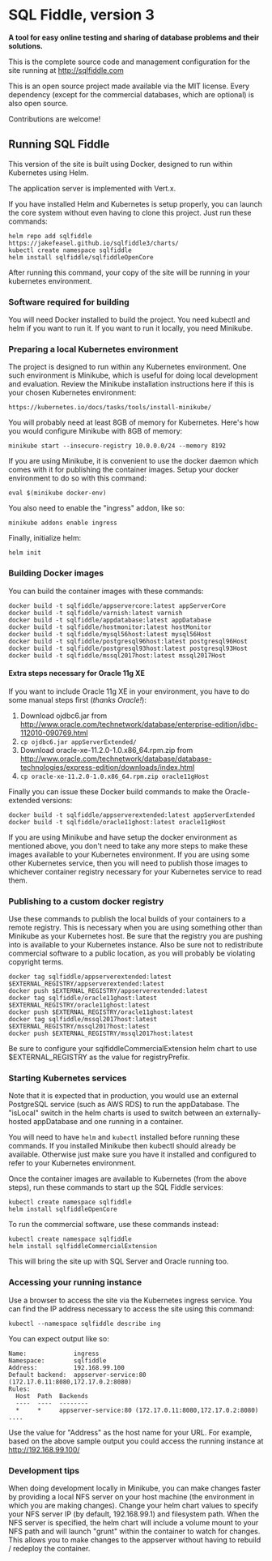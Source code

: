 # SQL Fiddle, version 3

**A tool for easy online testing and sharing of database problems and their solutions.**

This is the complete source code and management configuration for the site running at http://sqlfiddle.com

This is an open source project made available via the MIT license. Every dependency (except for the commercial databases, which are optional) is also open source.

Contributions are welcome!

## Running SQL Fiddle

This version of the site is built using Docker, designed to run within Kubernetes using Helm.

The application server is implemented with Vert.x.

If you have installed Helm and Kubernetes is setup properly, you can launch the core system without even having to clone this project. Just run these commands:

    helm repo add sqlfiddle https://jakefeasel.github.io/sqlfiddle3/charts/
    kubectl create namespace sqlfiddle
    helm install sqlfiddle/sqlfiddleOpenCore

After running this command, your copy of the site will be running in your kubernetes environment.

### Software required for building

You will need Docker installed to build the project. You need kubectl and helm if you want to run it. If you want to run it locally, you need Minikube.

### Preparing a local Kubernetes environment

The project is designed to run within any Kubernetes environment. One such environment is Minikube, which is useful for doing local development and evaluation. Review the Minikube installation instructions here if this is your chosen Kubernetes environment:   

    https://kubernetes.io/docs/tasks/tools/install-minikube/

You will probably need at least 8GB of memory for Kubernetes. Here's how you would configure Minikube with 8GB of memory:

    minikube start --insecure-registry 10.0.0.0/24 --memory 8192

If you are using Minikube, it is convenient to use the docker daemon which comes with it for publishing the container images. Setup your docker environment to do so with this command:

    eval $(minikube docker-env)

You also need to enable the "ingress" addon, like so:

    minikube addons enable ingress

Finally, initialize helm:

    helm init

### Building Docker images

You can build the container images with these commands:

    docker build -t sqlfiddle/appservercore:latest appServerCore
    docker build -t sqlfiddle/varnish:latest varnish
    docker build -t sqlfiddle/appdatabase:latest appDatabase
    docker build -t sqlfiddle/hostmonitor:latest hostMonitor
    docker build -t sqlfiddle/mysql56host:latest mysql56Host
    docker build -t sqlfiddle/postgresql96host:latest postgresql96Host
    docker build -t sqlfiddle/postgresql93host:latest postgresql93Host
    docker build -t sqlfiddle/mssql2017host:latest mssql2017Host

#### Extra steps necessary for Oracle 11g XE
If you want to include Oracle 11g XE in your environment, you have to do some manual steps first (*thanks Oracle!*):

1. Download ojdbc6.jar from http://www.oracle.com/technetwork/database/enterprise-edition/jdbc-112010-090769.html
2. `cp ojdbc6.jar appServerExtended/`
3. Download oracle-xe-11.2.0-1.0.x86_64.rpm.zip from http://www.oracle.com/technetwork/database/database-technologies/express-edition/downloads/index.html
4. `cp oracle-xe-11.2.0-1.0.x86_64.rpm.zip oracle11gHost`

Finally you can issue these Docker build commands to make the Oracle-extended versions:

    docker build -t sqlfiddle/appserverextended:latest appServerExtended
    docker build -t sqlfiddle/oracle11ghost:latest oracle11gHost

If you are using Minikube and have setup the docker environment as mentioned above, you don't need to take any more steps to make these images available to your Kubernetes environment. If you are using some other Kubernetes service, then you will need to publish those images to whichever container registry necessary for your Kubernetes service to read them.

### Publishing to a custom docker registry

Use these commands to publish the local builds of your containers to a remote registry. This is necessary when you are using something other than Minikube as your Kubernetes host. Be sure that the registry you are pushing into is available to your Kubernetes instance. Also be sure not to redistribute commercial software to a public location, as you will probably be violating copyright terms.

    docker tag sqlfiddle/appserverextended:latest $EXTERNAL_REGISTRY/appserverextended:latest
    docker push $EXTERNAL_REGISTRY/appserverextended:latest
    docker tag sqlfiddle/oracle11ghost:latest $EXTERNAL_REGISTRY/oracle11ghost:latest
    docker push $EXTERNAL_REGISTRY/oracle11ghost:latest
    docker tag sqlfiddle/mssql2017host:latest $EXTERNAL_REGISTRY/mssql2017host:latest
    docker push $EXTERNAL_REGISTRY/mssql2017host:latest

Be sure to configure your sqlfiddleCommercialExtension helm chart to use $EXTERNAL_REGISTRY as the value for registryPrefix.

### Starting Kubernetes services

Note that it is expected that in production, you would use an external PostgreSQL service (such as AWS RDS) to run the appDatabase. The "isLocal" switch in the helm charts is used to switch between an externally-hosted appDatabase and one running in a container.

You will need to have `helm` and `kubectl` installed before running these commands. If you installed Minikube then kubectl should already be available. Otherwise just make sure you have it installed and configured to refer to your Kubernetes environment.

Once the container images are available to Kubernetes (from the above steps), run these commands to start up the SQL Fiddle services:

    kubectl create namespace sqlfiddle
    helm install sqlfiddleOpenCore

To run the commercial software, use these commands instead:

    kubectl create namespace sqlfiddle
    helm install sqlfiddleCommercialExtension

This will bring the site up with SQL Server and Oracle running too.

### Accessing your running instance

Use a browser to access the site via the Kubernetes ingress service. You can find the IP address necessary to access the site using this command:

    kubectl --namespace sqlfiddle describe ing

You can expect output like so:

    Name:             ingress
    Namespace:        sqlfiddle
    Address:          192.168.99.100
    Default backend:  appserver-service:80 (172.17.0.11:8080,172.17.0.2:8080)
    Rules:
      Host  Path  Backends
      ----  ----  --------
      *     *     appserver-service:80 (172.17.0.11:8080,172.17.0.2:8080)
    ....    

Use the value for "Address" as the host name for your URL. For example, based on the above sample output you could access the running instance at http://192.168.99.100/

### Development tips

When doing development locally in Minikube, you can make changes faster by providing a local NFS server on your host machine (the environment in which you are making changes). Change your helm chart values to specify your NFS server IP (by default, 192.168.99.1) and filesystem path. When the NFS server is specified, the helm chart will include a volume mount to your NFS path and will launch "grunt" within the container to watch for changes. This allows you to make changes to the appserver without having to rebuild / redeploy the container.
